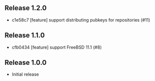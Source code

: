 ## Release 1.2.0

* c1e58c7 [feature] support distributing pubkeys for repositories (#11)

## Release 1.1.0

* cfb0434 [feature] support FreeBSD 11.1 (#8)

## Release 1.0.0

* Initial release
